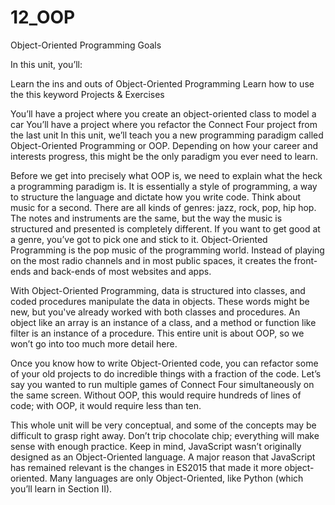 # 12_OOP

Object-Oriented Programming
Goals

In this unit, you’ll:

Learn the ins and outs of Object-Oriented Programming
Learn how to use the this keyword
Projects & Exercises

You’ll have a project where you create an object-oriented class to model a car
You’ll have a project where you refactor the Connect Four project from the last unit
In this unit, we’ll teach you a new programming paradigm called Object-Oriented Programming or OOP. Depending on how your career and interests progress, this might be the only paradigm you ever need to learn. 


Before we get into precisely what OOP is, we need to explain what the heck a programming paradigm is. It is essentially a style of programming, a way to structure the language and dictate how you write code. Think about music for a second. There are all kinds of genres: jazz, rock, pop, hip hop. The notes and instruments are the same, but the way the music is structured and presented is completely different. If you want to get good at a genre, you’ve got to pick one and stick to it. Object-Oriented Programming is the pop music of the programming world. Instead of playing on the most radio channels and in most public spaces, it creates the front-ends and back-ends of most websites and apps. 

With Object-Oriented Programming, data is structured into classes, and coded procedures manipulate the data in objects. These words might be new, but you've already worked with both classes and procedures. An object like an array is an instance of a class, and a method or function like filter is an instance of a procedure. This entire unit is about OOP, so we won’t go into too much more detail here.

Once you know how to write Object-Oriented code, you can refactor some of your old projects to do incredible things with a fraction of the code. Let’s say you wanted to run multiple games of Connect Four simultaneously on the same screen. Without OOP, this would require hundreds of lines of code; with OOP, it would require less than ten.

This whole unit will be very conceptual, and some of the concepts may be difficult to grasp right away. Don’t trip chocolate chip; everything will make sense with enough practice. Keep in mind, JavaScript wasn’t originally designed as an Object-Oriented language. A major reason that JavaScript has remained relevant is the changes in ES2015 that made it more object-oriented. Many languages are only Object-Oriented, like Python (which you’ll learn in Section II). 

